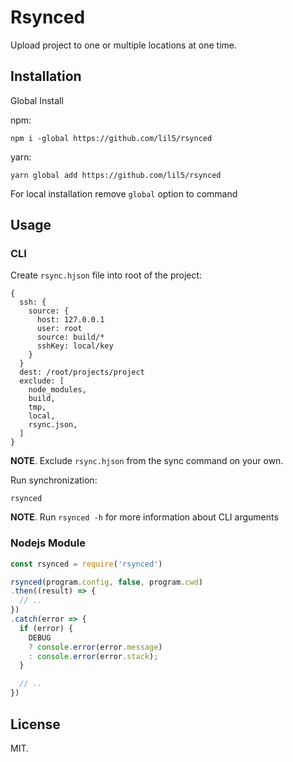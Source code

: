 # Rsynced

Upload project to one or multiple locations at one time.

## Installation

Global Install

npm:

```shell
npm i -global https://github.com/lil5/rsynced
```

yarn:

```shell
yarn global add https://github.com/lil5/rsynced
```

For local installation remove `global` option to command

## Usage

### CLI

Create `rsync.hjson` file into root of the project:

```hjson
{
  ssh: {
    source: {
      host: 127.0.0.1
      user: root
      source: build/*
      sshKey: local/key
    }
  }
  dest: /root/projects/project
  exclude: [
    node_modules,
    build,
    tmp,
    local,
    rsync.json,
  ]
}
```

**NOTE**. Exclude `rsync.hjson` from the sync command on your own.

Run synchronization:
```
rsynced
```

**NOTE**. Run `rsynced -h` for more information about CLI arguments

### Nodejs Module

```javascript
const rsynced = require('rsynced')

rsynced(program.config, false, program.cwd)
.then((result) => {
  // ..
})
.catch(error => {
  if (error) {
    DEBUG
    ? console.error(error.message)
    : console.error(error.stack);
  }

  // ..
})
```

## License

MIT.
